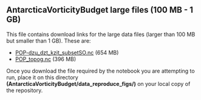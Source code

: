 ## AntarcticaVorticityBudget large files (100 MB - 1 GB)

This file contains download links for the large data files (larger than 100 MB but smaller than 1 GB). These are:

* [POP-dzu_dzt_kzit_subsetSO.nc](https://www.dropbox.com/s/gxi1ckt2sj2jv3v/POP-dzu_dzt_kzit_subsetSO.nc?dl=0) (654 MB)
* [POP_topog.nc](https://www.dropbox.com/s/7ssfb26q7l2c9jn/POP_topog.nc?dl=0) (396 MB)

Once you download the file required by the notebook you are attempting to run, place it on
this directory **(AntarcticaVorticityBudget/data_reproduce_figs/)** on your local copy of the repository.
